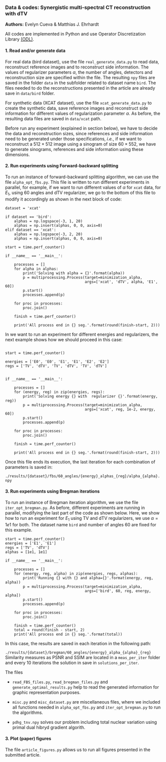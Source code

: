 ### Data & codes: Synergistic multi-spectral CT reconstruction with dTV
**Authors:** Evelyn Cueva & Matthias J. Ehrhardt

All codes are implemented in Python and use Operator Discretization Library [(ODL)](https://github.com/odlgroup/odl).


#### 1. Read and/or generate data

For real  data (bird dataset), use the file `real_generate_data.py` to read data, reconstruct reference images and to reconstruct side information. The values of regularizer parameters $\alpha$, the number of angles, detectors and reconstruction size are specified within the file. The resulting `npy` files are saved in the folder `data` in the subfolder related to dataset name `bird`. The files needed to do the reconstructions presented in the article are already save in `data/bird` folder.

For synthetic data (XCAT dataset), use the file `xcat_generate_data.py` to create the synthetic data, save reference images and reconstruct side information for different values of regularization parameter $\alpha$. As before, the resulting data files are saved in `data/xcat` path. 

Before run any experiment (explained in section below), we have to decide the data and reconstruction sizes, since references and side information need to be generated under those specifications, *i.e.*, if we want to reconstruct a $512\times 512$ image using a sinogram of size $60\times 552$, we have to generate sinograms, references and side information using these dimensions. 

#### 2. Run experiments using Forward-backward splitting

To run an instance of forward-backward splitting algorithm, we can use the file `alpha_opt_fbs.py`.
This file is written to run different experiments in parallel, for example, if we want to run different values of $\alpha$ for `xcat` data, for $E_1$, using 60 angles and dTV regularizer, we go to the bottom of this file to modify it accordingly as shown in the next block of code:

```{python, eval=FALSE, python.reticulate=FALSE}
dataset = 'xcat'

if dataset == 'bird':
    alphas = np.logspace(-3, 1, 20)
    alphas = np.insert(alphas, 0, 0, axis=0)
elif dataset == 'xcat':
    alphas = np.logspace(-3, 2, 20)
    alphas = np.insert(alphas, 0, 0, axis=0)

start = time.perf_counter()

if __name__ == '__main__':

    processes = []
    for alpha in alphas:
        print('Solving with alpha = {}'.format(alpha))
        p = multiprocessing.Process(target=minimization_alpha,
                                    args=['xcat', 'dTV', alpha, 'E1', 60])
        p.start()
        processes.append(p)

    for proc in processes:
        proc.join()

    finish = time.perf_counter()

    print('All process end in {} seg.'.format(round(finish-start, 2)))

```

In we want to run an experiment for different energies and regularizers, the next example shows how we should proceed in this case:

```{python, eval=FALSE, python.reticulate=FALSE}

start = time.perf_counter()

energies = ['E0', 'E0', 'E1', 'E1', 'E2', 'E2']
regs = ['TV', 'dTV', 'TV', 'dTV', 'TV', 'dTV']


if __name__ == '__main__':

    processes = []
    for (energy, reg) in zip(energies, regs):
        print('Solving energy {} with  regularizer {}'.format(energy, reg))
        p = multiprocessing.Process(target=minimization_alpha,
                                    args=['xcat', reg, 1e-2, energy, 60])
        p.start()
        processes.append(p)

    for proc in processes:
        proc.join()

    finish = time.perf_counter()

    print('All process end in {} seg.'.format(round(finish-start, 2)))
```

Once this file ends its execution, the last iteration for each combination of parameters is saved in:

`./results/{dataset}/fbs/60_angles/{energy}_alphas_{reg}/alpha_{alpha}.npy `


#### 3. Run experiments using Bregman iterations

To run an instance of Bregman iteration algorithm, we use  the file `iter_opt_bregman.py`. As before, different experiments are running in parallel, modifying the last part of the code as shown below. Here, we show how to run an experiment for $E_1$ using TV and dTV regularizers, we use $\alpha=1e1$ for both. The dataset name `bird` and number of angles 60 are fixed for this example. 

```{python, eval=FALSE, python.reticulate=FALSE}
start = time.perf_counter()
energies = ['E1', 'E1']
regs = ['TV', 'dTV']
alphas = [1e1, 1e1]

if __name__ == '__main__':

    processes = []
    for (energy, reg, alpha) in zip(energies, regs, alphas):
        print('Running {} with {} and alpha={}'.format(energy, reg, alpha))
        p = multiprocessing.Process(target=minimization_alpha,
                                    args=['bird', 60, reg, energy, alpha])
        p.start()
        processes.append(p)

    for proc in processes:
        proc.join()

    finish = time.perf_counter()
    total = round(finish - start, 2)
    print('All process end in {} seg.'.format(total))
```

In this case, the results are saved in each iteration in the following path:

`./results/{dataset}/bregman/60_angles/{energy}_alpha_{alpha}_{reg}`
Similarity measures as PSNR and SSIM are located in a `meas_per_iter` folder and every 10 iterations the solution in save in `solutions_per_iter`. 

The files 

- `read_FBS_files.py`, `read_bregman_files.py` and `generate_optimal_results.py` help to read the generated information for graphic representation purposes.

- `misc.py` and `misc_dataset.py` are miscellaneous files, where we included all functions needed in `alpha_opt_fbs.py` and `iter_opt_bregman.py` to run the algorithms.

- `pdhg_tnv.npy` solves our problem including total nuclear variation using primal dual hibryd gradient algorith. 


#### 3. Plot (paper) figures

The file `article_figures.py` allows us to run all figures presented in the submitted article. 


